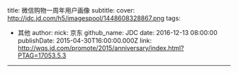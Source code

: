 title: 微信购物一周年用户画像
subtitle: 
cover: http://jdc.jd.com/h5/imagespool/1448608328867.png
tags:
  - 其他
author:
  nick: 京东
  github_name: JDC
date: 2016-12-13 08:00:00
publishDate: 2015-04-30T16:00:00.000Z
link: http://wqs.jd.com/promote/2015/anniversary/index.html?PTAG=17053.5.3

---
